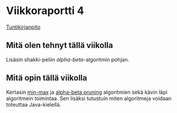 # Viikkoraportti 4

[Tuntikirjanpito](./tuntikirjanpito.md)

## Mitä olen tehnyt tällä viikolla
Lisäsin shakki-peliin *alpha-beta*-algoritmin pohjan.

## Mitä opin tällä viikolla
Kertasin [min-max](https://en.wikipedia.org/wiki/Minimax#Minimax_algorithm_with_alternate_moves)
ja [alpha-beta pruning](https://en.wikipedia.org/wiki/Alpha–beta_pruning) algoritmien
sekä kävin läpi algoritmein toimintaa.
Sen lisäksi tutustuin miten algoritmeja voidaan toteuttaa Java-kielellä.

